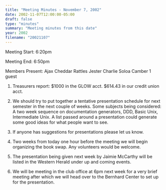 ```yaml
---
title: "Meeting Minutes - November 7, 2002"
date: 2002-11-07T12:00:00-05:00
draft: false
type: "minutes"
summary: "Meeting minutes from this date"
year: 2002
filename: "20021107"
---
```


Meeting Start: 6:20pm </p><p>
Meeting End: 6:50pm </p><p>
Members Present: Ajax Cheddar Rattles Jester Charlie Soloa Camber 1 guest </p><p>
1. Treasurers report: $1000 in the GLOW acct. $614.43 in our credit union  acct. </p><p>
2. We should try to put together a tentative presentation schedule for next  semester in the next couple of weeks. Some subjects being considered: A  two week sequence on documentation generators, DDD, Basic Unix,  Intermediate Unix. A list passed around a presentation could generate some  good ideas for what people want to see. </p><p>
3. If anyone has suggestions for presentations please let us know. </p><p>
4. Two weeks from today one hour before the meeting we will begin  organizing the book swap. Any volunteers would be welcome.  </p><p>
5. The presentation being given next week by Jaimie McCarthy will be listed  in the Western Herald under up and coming events. </p><p>
6. We will be meeting in the club office at 6pm next week for a very brief  meeting after which we will head over to the Bernhard Center to set up for  the presentation. </p>
